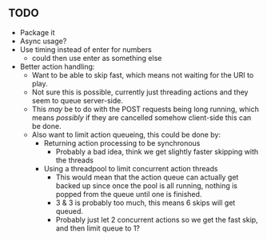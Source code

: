 TODO
----

- Package it
- Async usage?
- Use timing instead of enter for numbers
  - could then use enter as something else
- Better action handling:
  - Want to be able to skip fast, which means not waiting
    for the URI to play.
  - Not sure this is possible, currently just threading
    actions and they seem to queue server-side.
  - This *may* be to do with the POST requests being long running,
    which means *possibly* if they are cancelled somehow client-side
    this can be done.
  - Also want to limit action queueing, this could be done by:
    - Returning action processing to be synchronous
      - Probably a bad idea, think we get slightly faster skipping with
        the threads
    - Using a threadpool to limit concurrent action threads
      - This would mean that the action queue can actually get
        backed up since once the pool is all running, nothing
        is popped from the queue until one is finished.
      - 3 & 3 is probably too much, this means 6 skips will get queued.
      - Probably just let 2 concurrent actions so we get the fast skip,
        and then limit queue to 1?
